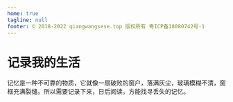 ```yaml
---
home: true
tagline: null
footer: © 2018-2022 qiangwangsese.top 版权所有 粤ICP备18080742号-1
---
```


# 记录我的生活

记忆是一种不可靠的物质，它就像一扇破败的窗户，落满灰尘，玻璃模糊不清，窗框充满裂缝。所以需要记录下来，日后阅读，方能找寻丢失的记忆。
